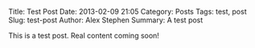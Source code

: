 Title: Test Post
Date: 2013-02-09 21:05
Category: Posts
Tags: test, post
Slug: test-post
Author: Alex Stephen
Summary: A test post

This is a test post. Real content coming soon!
